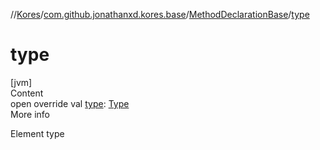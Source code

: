//[Kores](../../index.md)/[com.github.jonathanxd.kores.base](../index.md)/[MethodDeclarationBase](index.md)/[type](type.md)



# type  
[jvm]  
Content  
open override val [type](type.md): [Type](https://docs.oracle.com/javase/8/docs/api/java/lang/reflect/Type.html)  
More info  


Element type

  



